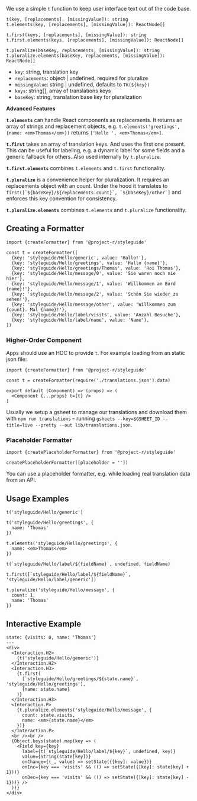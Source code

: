 We use a simple `t` function to keep user interface text out of the code base.

```
t(key, [replacements], [missingValue]): string
t.elements(key, [replacements], [missingValue]): ReactNode[]

t.first(keys, [replacements], [missingValue]): string
t.first.elements(keys, [replacements], [missingValue]): ReactNode[]

t.pluralize(baseKey, replacements, [missingValue]): string
t.pluralize.elements(baseKey, replacements, [missingValue]): ReactNode[]
```

- `key`: string, translation key
- `replacements`: object | undefined, required for pluralize
- `missingValue`: string | undefined, defaults to `TK(${key})`
- `keys`: string[], array of translations keys
- `baseKey`: string, translation base key for pluralization

**Advanced Features**

**`t.elements`** can handle React components as replacements. It returns an array of strings and replacement objects, e.g. `t.elements('greetings', {name: <em>Thomas</em>})` returns `['Hello ', <em>Thomas</em>]`.

**`t.first`** takes an array of translation keys. And uses the first one present. This can be useful for labeling, e.g. a dynamic label for some fields and a generic fallback for others. Also used internally by `t.pluralize`.

**`t.first.elements`** combines `t.elements` and `t.first` functionality.

**`t.pluralize`** is a convenience helper for pluralization. It requires an replacements object with an count. Under the hood it translates to ``first([`${baseKey}/${replacements.count}`, `${baseKey}/other`]`` and enforces this key convention for consistency.

**`t.pluralize.elements`** combines `t.elements` and `t.pluralize` functionality.

## Creating a Formatter

```code|lang-js
import {createFormatter} from '@project-r/styleguide'

const t = createFormatter([
  {key: 'styleguide/Hello/generic', value: 'Hallo!'},
  {key: 'styleguide/Hello/greetings', value: 'Hallo {name}'},
  {key: 'styleguide/Hello/greetings/Thomas', value: 'Hoi Thomas'},
  {key: 'styleguide/Hello/message/0', value: 'Sie waren noch nie hier'},
  {key: 'styleguide/Hello/message/1', value: 'Willkommen an Bord {name}!'},
  {key: 'styleguide/Hello/message/2', value: 'Schön Sie wieder zu sehen!'},
  {key: 'styleguide/Hello/message/other', value: 'Willkommen zum {count}. Mal {name}!'},
  {key: 'styleguide/Hello/label/visits', value: 'Anzahl Besuche'},
  {key: 'styleguide/Hello/label/name', value: 'Name'},
])
```

### Higher-Order Component

Apps should use an HOC to provide `t`. For example loading from an static json file:

```
import {createFormatter} from '@project-r/styleguide'

const t = createFormatter(require('./translations.json').data)

export default (Component) => (props) => (
  <Component {...props} t={t} />
)
```

Usually we setup a gsheet to manage our translations and download them with  `npm run translations` – running  `gsheets --key=$GSHEET_ID --title=live --pretty --out lib/translations.json`.

### Placeholder Formatter

```
import {createPlaceholderFormatter} from '@project-r/styleguide'

createPlaceholderFormatter([placeholder = ''])
```

You can use a placeholder formatter, e.g. while loading real translation data from an API.

## Usage Examples

```code|lang-js
t('styleguide/Hello/generic')
```

```code|lang-js
t('styleguide/Hello/greetings', {
  name: 'Thomas'
})
```

```code|lang-jsx
t.elements('styleguide/Hello/greetings', {
  name: <em>Thomas</em>
})
```

```code|lang-js
t(`styleguide/Hello/label/${fieldName}`, undefined, fieldName)
```

```code|lang-js
t.first([`styleguide/Hello/label/${fieldName}`, 'styleguide/Hello/label/generic'])
```

```code|lang-js
t.pluralize('styleguide/Hello/message', {
  count: 1,
  name: 'Thomas'
})
```

## Interactive Example

```react
state: {visits: 0, name: 'Thomas'}
---
<div>
  <Interaction.H2>
    {t('styleguide/Hello/generic')}
  </Interaction.H2>
  <Interaction.H3>
    {t.first(
      [`styleguide/Hello/greetings/${state.name}`, 'styleguide/Hello/greetings'],
      {name: state.name}
    )}
  </Interaction.H3>
  <Interaction.P>
    {t.pluralize.elements('styleguide/Hello/message', {
      count: state.visits,
      name: <em>{state.name}</em>
    })}
  </Interaction.P>
  <br /><br />
  {Object.keys(state).map(key => (
    <Field key={key}
      label={t(`styleguide/Hello/label/${key}`, undefined, key)}
      value={String(state[key])}
      onChange={(_, value) => setState({[key]: value})}
      onInc={key === 'visits' && (() => setState({[key]: state[key] + 1}))}
      onDec={key === 'visits' && (() => setState({[key]: state[key] - 1}))} />
  ))}
</div>
```


